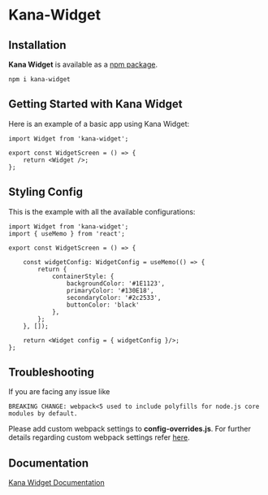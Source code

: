# Kana-Widget

## Installation

**Kana Widget** is available as a [npm package](https://google.com/).

```
npm i kana-widget
```

## Getting Started with Kana Widget

Here is an example of a basic app using Kana Widget:

```
import Widget from 'kana-widget';

export const WidgetScreen = () => {
    return <Widget />;
};
```

## Styling Config

This is the example with all the available configurations:

```
import Widget from 'kana-widget';
import { useMemo } from 'react';

export const WidgetScreen = () => {

    const widgetConfig: WidgetConfig = useMemo(() => {
        return {
            containerStyle: {
                backgroundColor: '#1E1123',
                primaryColor: '#130E18',
                secondaryColor: '#2c2533',
                buttonColor: 'black'
            },
        };
    }, []);
    
    return <Widget config = { widgetConfig }/>;
};
```

## Troubleshooting

If you are facing any issue like 

```
BREAKING CHANGE: webpack<5 used to include polyfills for node.js core modules by default.
```

Please add custom webpack settings to **config-overrides.js**. For further details regarding custom webpack settings refer [here](https://www.alchemy.com/blog/how-to-polyfill-node-core-modules-in-webpack-5).


## Documentation

[Kana Widget Documentation](https://google.com/)
